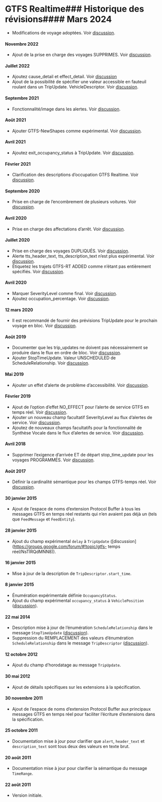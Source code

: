 # GTFS Realtime### Historique des révisions#### Mars 2024 
 
 * Modifications de voyage adoptées. Voir [discussion](https://github.com/google/transit/pull/403). 
 
#### Novembre 2022 
 
 * Ajout de la prise en charge des voyages SUPPRIMES. Voir [discussion](https://github.com/google/transit/pull/352). 
 
#### Juillet 2022 
 
 * Ajoutez cause_detail et effect_detail. Voir [discussion](https://github.com/google/transit/pull/332) 
 * Ajout de la possibilité de spécifier une valeur accessible en fauteuil roulant dans un TripUpdate. VehicleDescriptor. Voir [discussion](https://github.com/google/transit/pull/340). 
 
#### Septembre 2021 
 
 * Fonctionnalité/image dans les alertes. Voir [discussion](https://github.com/google/transit/pull/283). 
 
#### Août 2021 
 
 * Ajouter GTFS-NewShapes comme expérimental. Voir [discussion](https://github.com/google/transit/pull/272). 
 
#### Avril 2021 
 
 * Ajoutez exit_occupancy_status à TripUpdate. Voir [discussion](https://github.com/google/transit/pull/260). 
 
#### Février 2021 
 
 * Clarification des descriptions d’occupation GTFS Realtime. Voir [discussion](https://github.com/google/transit/pull/259). 
 
#### Septembre 2020 
 
 * Prise en charge de l’encombrement de plusieurs voitures. Voir [discussion](https://github.com/google/transit/pull/237). 
 
#### Avril 2020 
 
 * Prise en charge des affectations d’arrêt. Voir [discussion](https://github.com/google/transit/pull/219). 
 
#### Juillet 2020 
 
 * Prise en charge des voyages DUPLIQUÉS. Voir [discussion](https://github.com/google/transit/pull/221). 
 * Alerte tts_header_text, tts_description_text n’est plus expérimental. Voir [discussion](https://github.com/google/transit/pull/229). 
 * Étiquetez les trajets GTFS-RT ADDED comme n’étant pas entièrement spécifiés. Voir [discussion](https://github.com/google/transit/pull/230). 
 
#### Avril 2020 
 
 * Marquer SeverityLevel comme final. Voir [discussion](https://github.com/google/transit/pull/214). 
 * Ajoutez occupation_percentage. Voir [discussion](https://github.com/google/transit/pull/213). 
 
#### 12 mars 2020 
 
 * Il est recommandé de fournir des prévisions TripUpdate pour le prochain voyage en bloc. Voir [discussion](https://github.com/google/transit/pull/206). 
 
#### Août 2019 
 
 * Documenter que les trip_updates ne doivent pas nécessairement se produire dans le flux en ordre de bloc. Voir [discussion](https://github.com/google/transit/pull/176). 
 * Ajouter StopTimeUpdate. Valeur UNSCHEDULED de ScheduleRelationship. Voir [discussion](https://github.com/google/transit/pull/173). 
 
#### Mai 2019 
 
 * Ajouter un effet d’alerte de problème d’accessibilité. Voir [discussion](https://github.com/google/transit/pull/164). 
 
#### Février 2019 
 
 * Ajout de l’option d’effet NO_EFFECT pour l’alerte de service GTFS en temps réel. Voir [discussion](https://github.com/google/transit/pull/137). 
 * Ajouter un nouveau champ facultatif SeverityLevel au flux d’alertes de service. Voir [discussion](https://github.com/google/transit/pull/136). 
 * Ajoutez de nouveaux champs facultatifs pour la fonctionnalité de Synthèse Vocale dans le flux d’alertes de service. Voir [discussion](https://github.com/google/transit/pull/135). 
 
#### Avril 2018 
 
 * Supprimer l’exigence d’arrivée ET de départ stop_time_update pour les voyages PROGRAMMÉS. Voir [discussion](https://github.com/google/transit/pull/165). 
 
#### Août 2017 
 
 * Définir la cardinalité sémantique pour les champs GTFS-temps réel. Voir [discussion](https://github.com/google/transit/pull/64). 
 
#### 30 janvier 2015 
 
 * Ajout de l’espace de noms d’extension Protocol Buffer à tous les messages GTFS en temps réel restants qui n’en avaient pas déjà un (tels que `FeedMessage` et `FeedEntity`). 
 
#### 28 janvier 2015 
 
 * Ajout du champ expérimental `delay` à `TripUpdate` ([discussion](https://groups.google.com/forum/#!topic/gtfs- temps réel/NsTIRQdMNN8)). 
 
#### 16 janvier 2015 
 
 * Mise à jour de la description de `TripDescriptor.start_time`. 
 
#### 8 janvier 2015 
 
 * Énumération expérimentale définie `OccupancyStatus`. 
 * Ajout du champ expérimental `occupancy_status` à `VehiclePosition` ([discussion](https://groups.google.com/forum/#!topic/gtfs-realtime/_HtNTGp5LxM)). 
 
#### 22 mai 2014 
 
 * Description mise à jour de l’énumération `ScheduleRelationship` dans le message `StopTimeUpdate` ([discussion](https://groups.google.com/forum/#!topic/gtfs-realtime/77c3WZrGBnI)). 
 * Suppression du REMPLACEMENT des valeurs d’énumération `ScheduleRelationship` dans le message `TripDescriptor` ([discussion](https://groups.google.com/forum/#!topic/gtfs-realtime/77c3WZrGBnI)). 
 
#### 12 octobre 2012 
 
 * Ajout du champ d’horodatage au message `TripUpdate`. 
 
#### 30 mai 2012 
 
 * Ajout de détails spécifiques sur les extensions à la spécification. 
 
#### 30 novembre 2011 
 
 * Ajout de l’espace de noms d’extension Protocol Buffer aux principaux messages GTFS en temps réel pour faciliter l’écriture d’extensions dans la spécification. 
 
#### 25 octobre 2011 
 
 * Documentation mise à jour pour clarifier que `alert`, `header_text` et `description_text` sont tous deux des valeurs en texte brut. 
 
#### 20 août 2011 
 
 * Documentation mise à jour pour clarifier la sémantique du message `TimeRange`. 
 
#### 22 août 2011 
 
 * Version initiale.